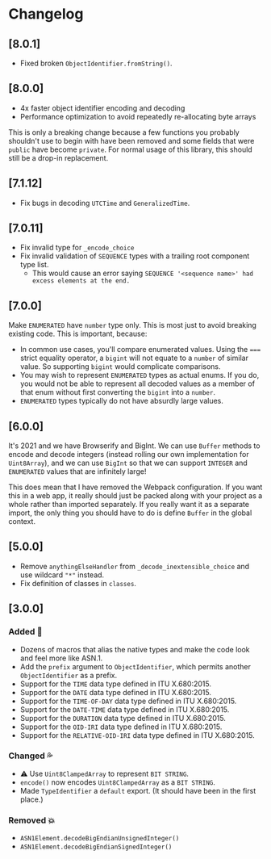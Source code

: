 # Changelog
## [8.0.1]

- Fixed broken `ObjectIdentifier.fromString()`.

## [8.0.0]

- 4x faster object identifier encoding and decoding
- Performance optimization to avoid repeatedly re-allocating byte arrays

This is only a breaking change because a few functions you probably shouldn't
use to begin with have been removed and some fields that were `public` have
become `private`. For normal usage of this library, this should still be a
drop-in replacement.

## [7.1.12]

- Fix bugs in decoding `UTCTime` and `GeneralizedTime`.

## [7.0.11]

- Fix invalid type for `_encode_choice`
- Fix invalid validation of `SEQUENCE` types with a trailing root component type list.
  - This would cause an error saying `SEQUENCE '<sequence name>' had excess elements at the end.`

## [7.0.0]

Make `ENUMERATED` have `number` type only. This is most just to avoid breaking
existing code. This is important, because:

- In common use cases, you'll compare enumerated values. Using the `===` strict
  equality operator, a `bigint` will not equate to a `number` of similar value.
  So supporting `bigint` would complicate comparisons.
- You may wish to represent `ENUMERATED` types as actual enums. If you do, you
  would not be able to represent all decoded values as a member of that enum
  without first converting the `bigint` into a `number`.
- `ENUMERATED` types typically do not have absurdly large values.

## [6.0.0]

It's 2021 and we have Browserify and BigInt. We can use `Buffer` methods to
encode and decode integers (instead rolling our own implementation for
`Uint8Array`), and we can use `BigInt` so that we can support `INTEGER` and
`ENUMERATED` values that are infinitely large!

This does mean that I have removed the Webpack configuration. If you want this
in a web app, it really should just be packed along with your project as a whole
rather than imported separately. If you really want it as a separate import, the
only thing you should have to do is define `Buffer` in the global context.

## [5.0.0]

- Remove `anythingElseHandler` from `_decode_inextensible_choice` and use wildcard `"*"` instead.
- Fix definition of classes in `classes`.

## [3.0.0]

### Added :seedling:

- Dozens of macros that alias the native types and make the code look and feel more like ASN.1.
- Add the `prefix` argument to `ObjectIdentifier`, which permits another `ObjectIdentifier` as a prefix.
- Support for the `TIME` data type defined in ITU X.680:2015.
- Support for the `DATE` data type defined in ITU X.680:2015.
- Support for the `TIME-OF-DAY` data type defined in ITU X.680:2015.
- Support for the `DATE-TIME` data type defined in ITU X.680:2015.
- Support for the `DURATION` data type defined in ITU X.680:2015.
- Support for the `OID-IRI` data type defined in ITU X.680:2015.
- Support for the `RELATIVE-OID-IRI` data type defined in ITU X.680:2015.

### Changed :sweat_drops:

- :warning: Use `Uint8ClampedArray` to represent `BIT STRING`.
- `encode()` now encodes `Uint8ClampedArray` as a `BIT STRING`.
- Made `TypeIdentifier` a `default` export. (It should have been in the first place.)

### Removed :boom:

- `ASN1Element.decodeBigEndianUnsignedInteger()`
- `ASN1Element.decodeBigEndianSignedInteger()`
